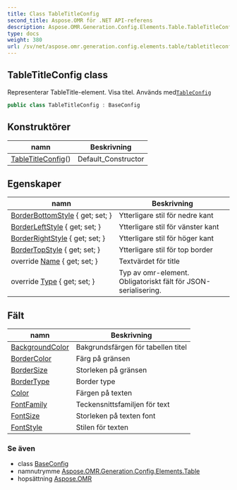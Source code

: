 ```yaml
---
title: Class TableTitleConfig
second_title: Aspose.OMR för .NET API-referens
description: Aspose.OMR.Generation.Config.Elements.Table.TableTitleConfig klass. Representerar TableTitleelement. Visa titel. Används medTableConfig
type: docs
weight: 380
url: /sv/net/aspose.omr.generation.config.elements.table/tabletitleconfig/
---
```

## TableTitleConfig class

Representerar TableTitle-element. Visa titel. Används med[`TableConfig`](../tableconfig/)

```csharp
public class TableTitleConfig : BaseConfig
```

## Konstruktörer

| namn | Beskrivning |
| --- | --- |
| [TableTitleConfig](tabletitleconfig/)() | Default_Constructor |

## Egenskaper

| namn | Beskrivning |
| --- | --- |
| [BorderBottomStyle](../../aspose.omr.generation.config.elements.table/tabletitleconfig/borderbottomstyle/) { get; set; } | Ytterligare stil för nedre kant |
| [BorderLeftStyle](../../aspose.omr.generation.config.elements.table/tabletitleconfig/borderleftstyle/) { get; set; } | Ytterligare stil för vänster kant |
| [BorderRightStyle](../../aspose.omr.generation.config.elements.table/tabletitleconfig/borderrightstyle/) { get; set; } | Ytterligare stil för höger kant |
| [BorderTopStyle](../../aspose.omr.generation.config.elements.table/tabletitleconfig/bordertopstyle/) { get; set; } | Ytterligare stil för top border |
| override [Name](../../aspose.omr.generation.config.elements.table/tabletitleconfig/name/) { get; set; } | Textvärdet för title |
| override [Type](../../aspose.omr.generation.config.elements.table/tabletitleconfig/type/) { get; set; } | Typ av omr-element. Obligatoriskt fält för JSON-serialisering. |

## Fält

| namn | Beskrivning |
| --- | --- |
| [BackgroundColor](../../aspose.omr.generation.config.elements.table/tabletitleconfig/backgroundcolor/) | Bakgrundsfärgen för tabellen titel |
| [BorderColor](../../aspose.omr.generation.config.elements.table/tabletitleconfig/bordercolor/) | Färg på gränsen |
| [BorderSize](../../aspose.omr.generation.config.elements.table/tabletitleconfig/bordersize/) | Storleken på gränsen |
| [BorderType](../../aspose.omr.generation.config.elements.table/tabletitleconfig/bordertype/) | Border type |
| [Color](../../aspose.omr.generation.config.elements.table/tabletitleconfig/color/) | Färgen på texten |
| [FontFamily](../../aspose.omr.generation.config.elements.table/tabletitleconfig/fontfamily/) | Teckensnittsfamiljen för text |
| [FontSize](../../aspose.omr.generation.config.elements.table/tabletitleconfig/fontsize/) | Storleken på texten font |
| [FontStyle](../../aspose.omr.generation.config.elements.table/tabletitleconfig/fontstyle/) | Stilen för texten |

### Se även

* class [BaseConfig](../../aspose.omr.generation.config/baseconfig/)
* namnutrymme [Aspose.OMR.Generation.Config.Elements.Table](../../aspose.omr.generation.config.elements.table/)
* hopsättning [Aspose.OMR](../../)


